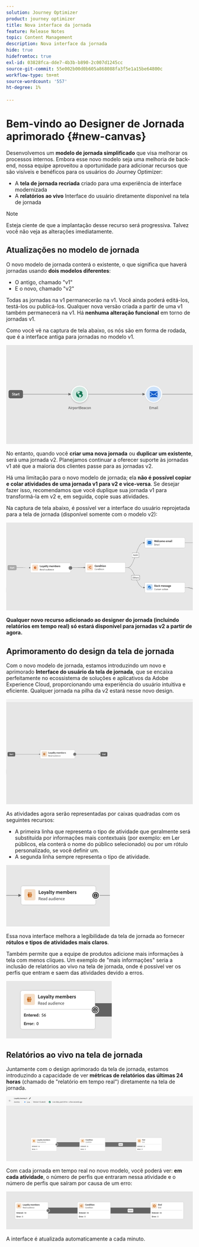 ```yaml
---
solution: Journey Optimizer
product: journey optimizer
title: Nova interface da jornada
feature: Release Notes
topic: Content Management
description: Nova interface da jornada
hide: true
hidefromtoc: true
exl-id: 03828fca-dde7-4b3b-b890-2c007d1245cc
source-git-commit: 55e002b00d0b605a868088fa3f5e1a15be64800c
workflow-type: tm+mt
source-wordcount: '557'
ht-degree: 1%

---
```


# Bem-vindo ao Designer de Jornada aprimorado {#new-canvas}

Desenvolvemos um **modelo de jornada simplificado** que visa melhorar os processos internos. Embora esse novo modelo seja uma melhoria de back-end, nossa equipe aproveitou a oportunidade para adicionar recursos que são visíveis e benéficos para os usuários do Journey Optimizer:

* A **tela de jornada recriada** criado para uma experiência de interface modernizada
* A **relatórios ao vivo** Interface do usuário diretamente disponível na tela de jornada

>[!NOTE]
>
>Esteja ciente de que a implantação desse recurso será progressiva. Talvez você não veja as alterações imediatamente.

## Atualizações no modelo de jornada

O novo modelo de jornada conterá o existente, o que significa que haverá jornadas usando **dois modelos diferentes**:

* O antigo, chamado &quot;v1&quot;
* E o novo, chamado &quot;v2&quot;

Todas as jornadas na v1 permanecerão na v1. Você ainda poderá editá-los, testá-los ou publicá-los. Qualquer nova versão criada a partir de uma v1 também permanecerá na v1. Há **nenhuma alteração funcional** em torno de jornadas v1.

Como você vê na captura de tela abaixo, os nós são em forma de rodada, que é a interface antiga para jornadas no modelo v1.

![](assets/new-canvas.png)

No entanto, quando você **criar uma nova jornada** ou **duplicar um existente**, será uma jornada v2.  Planejamos continuar a oferecer suporte às jornadas v1 até que a maioria dos clientes passe para as jornadas v2.

Há uma limitação para o novo modelo de jornada; ela **não é possível copiar e colar atividades de uma jornada v1 para v2 e vice-versa**. Se desejar fazer isso, recomendamos que você duplique sua jornada v1 para transformá-la em v2 e, em seguida, copie suas atividades.

Na captura de tela abaixo, é possível ver a interface do usuário reprojetada para a tela de jornada (disponível somente com o modelo v2):

![](assets/new-canvas2.png)

**Qualquer novo recurso adicionado ao designer do jornada (incluindo relatórios em tempo real) só estará disponível para jornadas v2 a partir de agora.**

## Aprimoramento do design da tela de jornada

Com o novo modelo de jornada, estamos introduzindo um novo e aprimorado **Interface do usuário da tela de jornada**, que se encaixa perfeitamente no ecossistema de soluções e aplicativos da Adobe Experience Cloud, proporcionando uma experiência do usuário intuitiva e eficiente. Qualquer jornada na pilha da v2 estará nesse novo design.

![](assets/new-canvas3.gif)

As atividades agora serão representadas por caixas quadradas com os seguintes recursos:

* A primeira linha que representa o tipo de atividade que geralmente será substituída por informações mais contextuais (por exemplo: em Ler públicos, ela conterá o nome do público selecionado) ou por um rótulo personalizado, se você definir um.
* A segunda linha sempre representa o tipo de atividade.

![](assets/new-canvas4.png)

Essa nova interface melhora a legibilidade da tela de jornada ao fornecer **rótulos e tipos de atividades mais claros**.

Também permite que a equipe de produtos adicione mais informações à tela com menos cliques. Um exemplo de &quot;mais informações&quot; seria a inclusão de relatórios ao vivo na tela de jornada, onde é possível ver os perfis que entram e saem das atividades devido a erros.

![](assets/new-canvas5.png)


## Relatórios ao vivo na tela de jornada

Juntamente com o design aprimorado da tela de jornada, estamos introduzindo a capacidade de ver **métricas de relatórios das últimas 24 horas** (chamado de &quot;relatório em tempo real&quot;) diretamente na tela de jornada.

![](assets/new-canvas6bis.png)

Com cada jornada em tempo real no novo modelo, você poderá ver: **em cada atividade**, o número de perfis que entraram nessa atividade e o número de perfis que saíram por causa de um erro:

![](assets/new-canvas8.png)

<!--`
With every live journey on the new model, you will be able to see two types of "last 24 hours" reporting information:

* On a **new insert**, you will see:
    * The number of profiles that have been exported for audience-triggered journeys. You will see the number of profiles available in the last export job alongside the time when that export has been made.
    * The number of profiles who exited the journey
    * The percentage of errors
    ![](assets/new-canvas7.png)
* **On each activity**, you will see the number of profiles who entered that activity and the number who exited because of an error:
    ![](assets/new-canvas8.png)
-->

A interface é atualizada automaticamente a cada minuto.

<!--
Please note that you may see differences between the number of exported profiles and the number of profiles flowing through the journey. The exported profiles count only provides information about the last export job being made while the number of profiles entering an activity only contains profiles who did it in the last 24 hours. This can especially be visible on recurring daily journeys as there could be a data overlap between two days.
-->
